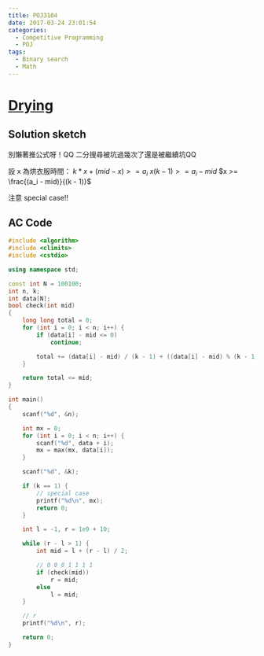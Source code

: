 ```yaml
---
title: POJ3104
date: 2017-03-24 23:01:54
categories:
  - Competitive Programming
  - POJ
tags:
  - Binary search
  - Math
---
```


# [Drying](http://poj.org/problem?id=3104)

## Solution sketch

別懶著推公式呀！QQ 二分搜尋被坑過幾次了還是被繼續坑QQ

設 x 為烘衣服時間：
$k * x + (mid - x) >= a_i$
$x(k - 1) >= a_i - mid$
$x >= \frac{(a_i - mid)}{(k - 1)}$

注意 special case!!

<!-- more -->

## AC Code

```c++
#include <algorithm>
#include <climits>
#include <cstdio>

using namespace std;

const int N = 100100;
int n, k;
int data[N];
bool check(int mid)
{
    long long total = 0;
    for (int i = 0; i < n; i++) {
        if (data[i] - mid <= 0)
            continue;

        total += (data[i] - mid) / (k - 1) + ((data[i] - mid) % (k - 1) > 0);
    }

    return total <= mid;
}

int main()
{
    scanf("%d", &n);

    int mx = 0;
    for (int i = 0; i < n; i++) {
        scanf("%d", data + i);
        mx = max(mx, data[i]);
    }

    scanf("%d", &k);

    if (k == 1) {
        // special case
        printf("%d\n", mx);
        return 0;
    }

    int l = -1, r = 1e9 + 10;

    while (r - l > 1) {
        int mid = l + (r - l) / 2;

        // 0 0 0 1 1 1 1
        if (check(mid))
            r = mid;
        else
            l = mid;
    }

    // r
    printf("%d\n", r);

    return 0;
}

```
